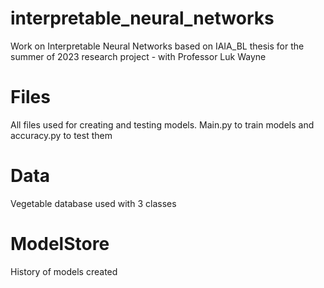 # interpretable_neural_networks
Work on Interpretable Neural Networks based on IAIA_BL thesis for the summer of 2023 research project - with Professor Luk Wayne

# Files
All files used for creating and testing models. Main.py to train models and accuracy.py to test them

# Data
Vegetable database used with 3 classes

# ModelStore
History of models created
